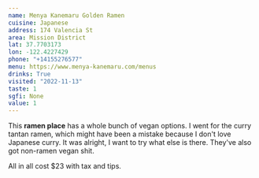 ```yaml
---
name: Menya Kanemaru Golden Ramen
cuisine: Japanese
address: 174 Valencia St
area: Mission District
lat: 37.7703173
lon: -122.4227429
phone: "+14155276577"
menu: https://www.menya-kanemaru.com/menus
drinks: True
visited: "2022-11-13"
taste: 1
sgfi: None
value: 1
---
```


This **ramen place** has a whole bunch of vegan options. I went for the curry tantan ramen, which might have been a mistake because I don't love Japanese curry. It was alright, I want to try what else is there. They've also got non-ramen vegan shit.

All in all cost $23 with tax and tips.
